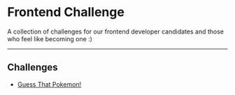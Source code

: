 # Frontend Challenge

A collection of challenges for our frontend developer candidates and those who feel like becoming one :)

---

## Challenges

* [Guess That Pokemon!](https://github.com/rerootagency/frontend-challenge/tree/pokedex)
